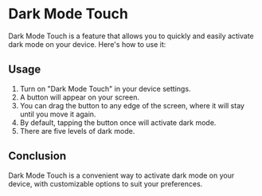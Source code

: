 # Dark Mode Touch

Dark Mode Touch is a feature that allows you to quickly and easily activate dark mode on your device. Here's how to use it:

## Usage

1. Turn on "Dark Mode Touch" in your device settings.
2. A button will appear on your screen.
3. You can drag the button to any edge of the screen, where it will stay until you move it again.
4. By default, tapping the button once will activate dark mode.
5. There are five levels of dark mode.


## Conclusion

Dark Mode Touch is a convenient way to activate dark mode on your device, with customizable options to suit your preferences.
